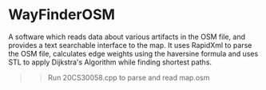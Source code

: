 # WayFinderOSM
A software which reads data about various artifacts in the OSM file, and provides a text searchable interface to the map.
It uses RapidXml to parse the OSM file, calculates edge weights using the haversine formula and uses STL to apply Dijkstra's Algorithm while finding shortest paths.

>> Run 20CS30058.cpp to parse and read map.osm
